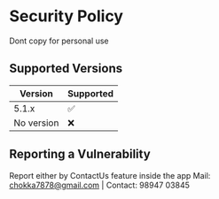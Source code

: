 # Security Policy
Dont copy for personal use

## Supported Versions

| Version | Supported          |
| ------- | ------------------ |
| 5.1.x   | :white_check_mark: |
| No version   | :x:                |

## Reporting a Vulnerability
 
 Report either by ContactUs feature inside the app 
 Mail: chokka7878@gmail.com | Contact: 98947 03845